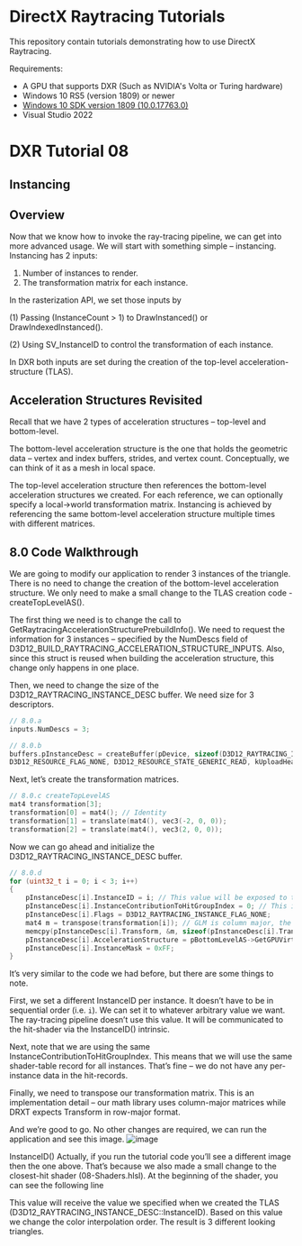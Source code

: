 DirectX Raytracing Tutorials
============
This repository contain tutorials demonstrating how to use DirectX Raytracing.

Requirements:
- A GPU that supports DXR (Such as NVIDIA's Volta or Turing hardware)
- Windows 10 RS5 (version 1809) or newer
- [Windows 10 SDK version 1809 (10.0.17763.0)](https://developer.microsoft.com/en-us/windows/downloads/sdk-archive)
- Visual Studio 2022

# DXR Tutorial 08
## Instancing
## Overview
Now that we know how to invoke the ray-tracing pipeline, we can get into more advanced usage. We will start with something simple – instancing.
Instancing has 2 inputs:
1.	Number of instances to render.
2.	The transformation matrix for each instance.

In the rasterization API, we set those inputs by 

(1)	Passing (InstanceCount > 1) to DrawInstanced() or DrawIndexedInstanced().

(2)	Using SV_InstanceID to control the transformation of each instance.

In DXR both inputs are set during the creation of the top-level acceleration-structure (TLAS).
## Acceleration Structures Revisited
Recall that we have 2 types of acceleration structures – top-level and bottom-level.

The bottom-level acceleration structure is the one that holds the geometric data – vertex and index buffers, strides, and vertex count. Conceptually, we can think of it as a mesh in local space.

The top-level acceleration structure then references the bottom-level acceleration structures we created. For each reference, we can optionally specify a local→world transformation matrix. Instancing is achieved by referencing the same bottom-level acceleration structure multiple times with different matrices.

## 8.0 Code Walkthrough
We are going to modify our application to render 3 instances of the triangle.
There is no need to change the creation of the bottom-level acceleration structure. We only need to make a small change to the TLAS creation code - createTopLevelAS().

The first thing we need is to change the call to GetRaytracingAccelerationStructurePrebuildInfo(). We need to request the information for 3 instances – specified by the NumDescs field of D3D12_BUILD_RAYTRACING_ACCELERATION_STRUCTURE_INPUTS. Also, since this struct is reused when building the acceleration structure, this change only happens in one place.

Then, we need to change the size of the D3D12_RAYTRACING_INSTANCE_DESC buffer. We need size for 3 descriptors.
```c++
// 8.0.a 
inputs.NumDescs = 3;
```

```c++
// 8.0.b
buffers.pInstanceDesc = createBuffer(pDevice, sizeof(D3D12_RAYTRACING_INSTANCE_DESC) * 3,
D3D12_RESOURCE_FLAG_NONE, D3D12_RESOURCE_STATE_GENERIC_READ, kUploadHeapProps);
```
Next, let’s create the transformation matrices.
```c++
// 8.0.c createTopLevelAS
mat4 transformation[3];
transformation[0] = mat4(); // Identity
transformation[1] = translate(mat4(), vec3(-2, 0, 0));
transformation[2] = translate(mat4(), vec3(2, 0, 0));
```

Now we can go ahead and initialize the D3D12_RAYTRACING_INSTANCE_DESC buffer.
```c++
// 8.0.d
for (uint32_t i = 0; i < 3; i++)
{
    pInstanceDesc[i].InstanceID = i; // This value will be exposed to the shader via InstanceID()
    pInstanceDesc[i].InstanceContributionToHitGroupIndex = 0; // This is the offset inside the shader-table. We only have a single geometry, so the offset 0
    pInstanceDesc[i].Flags = D3D12_RAYTRACING_INSTANCE_FLAG_NONE;
    mat4 m = transpose(transformation[i]); // GLM is column major, the INSTANCE_DESC is row major
    memcpy(pInstanceDesc[i].Transform, &m, sizeof(pInstanceDesc[i].Transform));
    pInstanceDesc[i].AccelerationStructure = pBottomLevelAS->GetGPUVirtualAddress();
    pInstanceDesc[i].InstanceMask = 0xFF;
}
```

It’s very similar to the code we had before, but there are some things to note.

First, we set a different InstanceID per instance. It doesn’t have to be in sequential order (i.e. `i`). We can set it to whatever arbitrary value we want. The ray-tracing pipeline doesn’t use this value. It will be communicated to the hit-shader via the InstanceID() intrinsic.

Next, note that we are using the same InstanceContributionToHitGroupIndex. This means that we will use the same shader-table record for all instances. That’s fine – we do not have any per-instance data in the hit-records.

Finally, we need to transpose our transformation matrix. This is an implementation detail – our math library uses column-major matrices while DRXT expects Transform in row-major format.

And we’re good to go. No other changes are required, we can run the application and see this image.
![image](https://user-images.githubusercontent.com/17934438/221300040-d3c6cfe1-1db1-45f5-9149-e6eefb10c3ea.png)

InstanceID()
Actually, if you run the tutorial code you’ll see a different image then the one above. That’s because we also made a small change to the closest-hit shader (08-Shaders.hlsl). At the beginning of the shader, you can see the following line


This value will receive the value we specified when we created the TLAS (D3D12_RAYTRACING_INSTANCE_DESC::InstanceID).
Based on this value we change the color interpolation order. The result is 3 different looking triangles.
 

